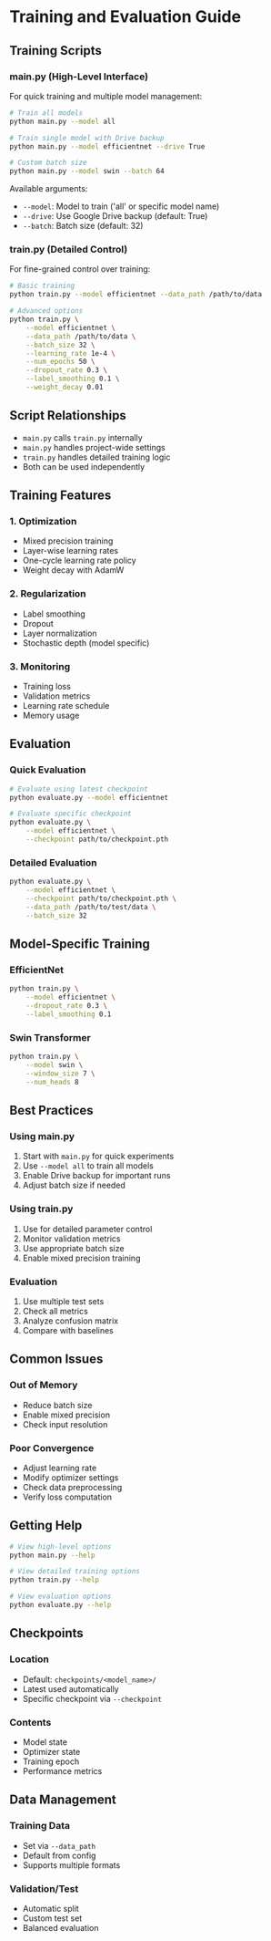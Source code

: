 # Training and Evaluation Guide

## Training Scripts

### main.py (High-Level Interface)

For quick training and multiple model management:

```bash
# Train all models
python main.py --model all

# Train single model with Drive backup
python main.py --model efficientnet --drive True

# Custom batch size
python main.py --model swin --batch 64
```

Available arguments:

- `--model`: Model to train ('all' or specific model name)
- `--drive`: Use Google Drive backup (default: True)
- `--batch`: Batch size (default: 32)

### train.py (Detailed Control)

For fine-grained control over training:

```bash
# Basic training
python train.py --model efficientnet --data_path /path/to/data

# Advanced options
python train.py \
    --model efficientnet \
    --data_path /path/to/data \
    --batch_size 32 \
    --learning_rate 1e-4 \
    --num_epochs 50 \
    --dropout_rate 0.3 \
    --label_smoothing 0.1 \
    --weight_decay 0.01
```

## Script Relationships

- `main.py` calls `train.py` internally
- `main.py` handles project-wide settings
- `train.py` handles detailed training logic
- Both can be used independently

## Training Features

### 1. Optimization

- Mixed precision training
- Layer-wise learning rates
- One-cycle learning rate policy
- Weight decay with AdamW

### 2. Regularization

- Label smoothing
- Dropout
- Layer normalization
- Stochastic depth (model specific)

### 3. Monitoring

- Training loss
- Validation metrics
- Learning rate schedule
- Memory usage

## Evaluation

### Quick Evaluation

```bash
# Evaluate using latest checkpoint
python evaluate.py --model efficientnet

# Evaluate specific checkpoint
python evaluate.py \
    --model efficientnet \
    --checkpoint path/to/checkpoint.pth
```

### Detailed Evaluation

```bash
python evaluate.py \
    --model efficientnet \
    --checkpoint path/to/checkpoint.pth \
    --data_path /path/to/test/data \
    --batch_size 32
```

## Model-Specific Training

### EfficientNet

```bash
python train.py \
    --model efficientnet \
    --dropout_rate 0.3 \
    --label_smoothing 0.1
```

### Swin Transformer

```bash
python train.py \
    --model swin \
    --window_size 7 \
    --num_heads 8
```

## Best Practices

### Using main.py

1. Start with `main.py` for quick experiments
2. Use `--model all` to train all models
3. Enable Drive backup for important runs
4. Adjust batch size if needed

### Using train.py

1. Use for detailed parameter control
2. Monitor validation metrics
3. Use appropriate batch size
4. Enable mixed precision training

### Evaluation

1. Use multiple test sets
2. Check all metrics
3. Analyze confusion matrix
4. Compare with baselines

## Common Issues

### Out of Memory

- Reduce batch size
- Enable mixed precision
- Check input resolution

### Poor Convergence

- Adjust learning rate
- Modify optimizer settings
- Check data preprocessing
- Verify loss computation

## Getting Help

```bash
# View high-level options
python main.py --help

# View detailed training options
python train.py --help

# View evaluation options
python evaluate.py --help
```

## Checkpoints

### Location

- Default: `checkpoints/<model_name>/`
- Latest used automatically
- Specific checkpoint via `--checkpoint`

### Contents

- Model state
- Optimizer state
- Training epoch
- Performance metrics

## Data Management

### Training Data

- Set via `--data_path`
- Default from config
- Supports multiple formats

### Validation/Test

- Automatic split
- Custom test set
- Balanced evaluation
